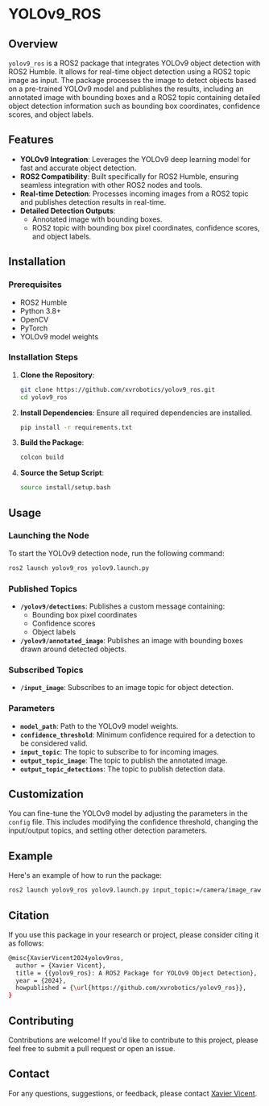 # YOLOv9_ROS

## Overview

`yolov9_ros` is a ROS2 package that integrates YOLOv9 object detection with ROS2 Humble. It allows for real-time object detection using a ROS2 topic image as input. The package processes the image to detect objects based on a pre-trained YOLOv9 model and publishes the results, including an annotated image with bounding boxes and a ROS2 topic containing detailed object detection information such as bounding box coordinates, confidence scores, and object labels.

## Features

- **YOLOv9 Integration**: Leverages the YOLOv9 deep learning model for fast and accurate object detection.
- **ROS2 Compatibility**: Built specifically for ROS2 Humble, ensuring seamless integration with other ROS2 nodes and tools.
- **Real-time Detection**: Processes incoming images from a ROS2 topic and publishes detection results in real-time.
- **Detailed Detection Outputs**:
  - Annotated image with bounding boxes.
  - ROS2 topic with bounding box pixel coordinates, confidence scores, and object labels.
  
## Installation

### Prerequisites

- ROS2 Humble
- Python 3.8+
- OpenCV
- PyTorch
- YOLOv9 model weights

### Installation Steps

1. **Clone the Repository**:
    ```bash
    git clone https://github.com/xvrobotics/yolov9_ros.git
    cd yolov9_ros
    ```

2. **Install Dependencies**:
    Ensure all required dependencies are installed.
    ```bash
    pip install -r requirements.txt
    ```

3. **Build the Package**:
    ```bash
    colcon build
    ```

4. **Source the Setup Script**:
    ```bash
    source install/setup.bash
    ```

## Usage

### Launching the Node

To start the YOLOv9 detection node, run the following command:

```bash
ros2 launch yolov9_ros yolov9.launch.py
```
### Published Topics

- **`/yolov9/detections`**: Publishes a custom message containing:
  - Bounding box pixel coordinates
  - Confidence scores
  - Object labels
- **`/yolov9/annotated_image`**: Publishes an image with bounding boxes drawn around detected objects.

### Subscribed Topics

- **`/input_image`**: Subscribes to an image topic for object detection.

### Parameters

- **`model_path`**: Path to the YOLOv9 model weights.
- **`confidence_threshold`**: Minimum confidence required for a detection to be considered valid.
- **`input_topic`**: The topic to subscribe to for incoming images.
- **`output_topic_image`**: The topic to publish the annotated image.
- **`output_topic_detections`**: The topic to publish detection data.

## Customization

You can fine-tune the YOLOv9 model by adjusting the parameters in the `config` file. This includes modifying the confidence threshold, changing the input/output topics, and setting other detection parameters.

## Example

Here's an example of how to run the package:

```bash
ros2 launch yolov9_ros yolov9.launch.py input_topic:=/camera/image_raw output_topic_image:=/yolov9/annotated_image output_topic_detections:=/yolov9/detections
```
## Citation

If you use this package in your research or project, please consider citing it as follows:

```bash
@misc{XavierVicent2024yolov9ros,
  author = {Xavier Vicent},
  title = {{yolov9_ros}: A ROS2 Package for YOLOv9 Object Detection},
  year = {2024},
  howpublished = {\url{https://github.com/xvrobotics/yolov9_ros}},
}
```
## Contributing

Contributions are welcome! If you'd like to contribute to this project, please feel free to submit a pull request or open an issue.

## Contact

For any questions, suggestions, or feedback, please contact [Xavier Vicent](mailto:xvicentnavar2024@fau.edu).
